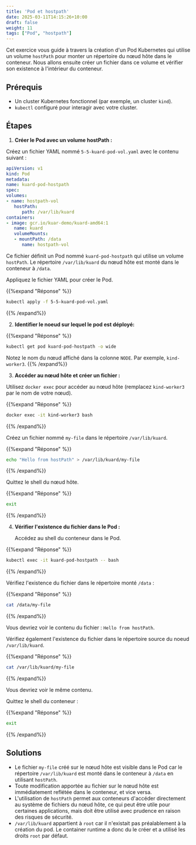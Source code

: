 ```yaml
---
title: 'Pod et hostpath'
date: 2025-03-11T14:15:26+10:00
draft: false
weight: 11
tags: ["Pod", "hostpath"]
---
```


Cet exercice vous guide à travers la création d'un Pod Kubernetes qui utilise un volume `hostPath` pour monter un répertoire du nœud hôte dans le conteneur. Nous allons ensuite créer un fichier dans ce volume et vérifier son existence à l'intérieur du conteneur.

## Prérequis

* Un cluster Kubernetes fonctionnel (par exemple, un cluster `kind`).
* `kubectl` configuré pour interagir avec votre cluster.

## Étapes

1.  **Créer le Pod avec un volume hostPath :**

Créez un fichier YAML nommé `5-5-kuard-pod-vol.yaml` avec le contenu suivant :

```yaml
apiVersion: v1
kind: Pod
metadata:
name: kuard-pod-hostpath
spec:
volumes:
- name: hostpath-vol
   hostPath:
      path: /var/lib/kuard
containers:
- image: gcr.io/kuar-demo/kuard-amd64:1
   name: kuard
   volumeMounts:
   - mountPath: /data
      name: hostpath-vol
```

Ce fichier définit un Pod nommé `kuard-pod-hostpath` qui utilise un volume `hostPath`. Le répertoire `/var/lib/kuard` du nœud hôte est monté dans le conteneur à `/data`.

Appliquez le fichier YAML pour créer le Pod.

{{%expand "Réponse" %}}
```bash
kubectl apply -f 5-5-kuard-pod-vol.yaml
```
{{% /expand%}}


2.  **Identifier le noeud sur lequel le pod est déployé:**

{{%expand "Réponse" %}}
```bash
kubectl get pod kuard-pod-hostpath -o wide
```

Notez le nom du nœud affiché dans la colonne `NODE`. Par exemple, `kind-worker3`.
{{% /expand%}}



3.  **Accéder au nœud hôte et créer un fichier :**

Utilisez `docker exec` pour accéder au nœud hôte (remplacez `kind-worker3` par le nom de votre nœud).

{{%expand "Réponse" %}}
```bash
docker exec -it kind-worker3 bash
```
{{% /expand%}}

Créez un fichier nommé `my-file` dans le répertoire `/var/lib/kuard`.

{{%expand "Réponse" %}}
```bash
echo "Hello from hostPath" > /var/lib/kuard/my-file
```
{{% /expand%}}

Quittez le shell du nœud hôte.

{{%expand "Réponse" %}}
```bash
exit
```
{{% /expand%}}

4.  **Vérifier l'existence du fichier dans le Pod :**

    Accédez au shell du conteneur dans le Pod.

{{%expand "Réponse" %}}
```bash
kubectl exec -it kuard-pod-hostpath -- bash
```
{{% /expand%}}

Vérifiez l'existence du fichier dans le répertoire monté `/data` :

{{%expand "Réponse" %}}
```bash
cat /data/my-file
```
{{% /expand%}}

Vous devriez voir le contenu du fichier : `Hello from hostPath`.

Vérifiez également l'existence du fichier dans le répertoire source du noeud `/var/lib/kuard`.

{{%expand "Réponse" %}}
```bash
cat /var/lib/kuard/my-file
```
{{% /expand%}}

Vous devriez voir le même contenu.

Quittez le shell du conteneur :

{{%expand "Réponse" %}}
```bash
exit
```
{{% /expand%}}

## Solutions

* Le fichier `my-file` créé sur le nœud hôte est visible dans le Pod car le répertoire `/var/lib/kuard` est monté dans le conteneur à `/data` en utilisant `hostPath`.
* Toute modification apportée au fichier sur le nœud hôte est immédiatement reflétée dans le conteneur, et vice versa.
* L'utilisation de `hostPath` permet aux conteneurs d'accéder directement au système de fichiers du nœud hôte, ce qui peut être utile pour certaines applications, mais doit être utilisé avec prudence en raison des risques de sécurité.
* `/var/lib/kuard` appartient à `root` car il n'existait pas préalablement à la création du pod. Le container runtime a donc du le créer et a utilisé les droits `root` par défaut.

